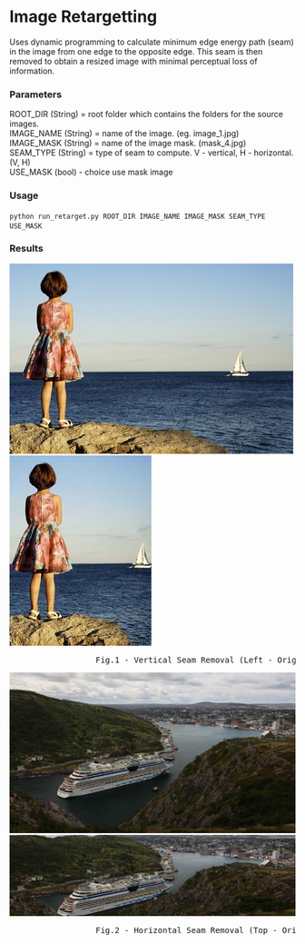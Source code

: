 # Image Retargetting

Uses dynamic programming to calculate minimum edge energy path (seam) in the image from one edge to the opposite edge. This seam is then removed to obtain a resized image with minimal perceptual loss of information.

### Parameters

ROOT_DIR (String) = root folder which contains the folders for the source images.  
IMAGE_NAME (String) = name of the image. (eg. image_1.jpg)  
IMAGE_MASK (String) = name of the image mask. (mask_4.jpg)  
SEAM_TYPE (String) = type of seam to compute. V - vertical, H - horizontal. (V, H)  
USE_MASK (bool) - choice use mask image

### Usage

`python run_retarget.py ROOT_DIR IMAGE_NAME IMAGE_MASK SEAM_TYPE USE_MASK`

### Results

![ScreenShot](/images/image_06.jpg "Original Image")     ![alt text](/images/image_06_with_mask.jpg "Retargetted Image")  
<pre>
                  Fig.1 - Vertical Seam Removal (Left - Original Image, Right - Retargetted Image) </pre>

![ScreenShot](/images/image_05_ori.jpg "Original Image")     ![alt text](/images/image_05.jpg "Retargetted Image")  
<pre>
                  Fig.2 - Horizontal Seam Removal (Top - Original Image, Bottom - Retargetted Image) </pre>
